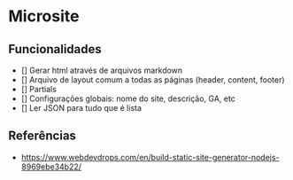# Microsite

## Funcionalidades 

- [] Gerar html através de arquivos markdown
- [] Arquivo de layout comum a todas as páginas (header, content, footer)
- [] Partials
- [] Configurações globais: nome do site, descrição, GA, etc
- [] Ler JSON para tudo que é lista

## Referências

- https://www.webdevdrops.com/en/build-static-site-generator-nodejs-8969ebe34b22/
